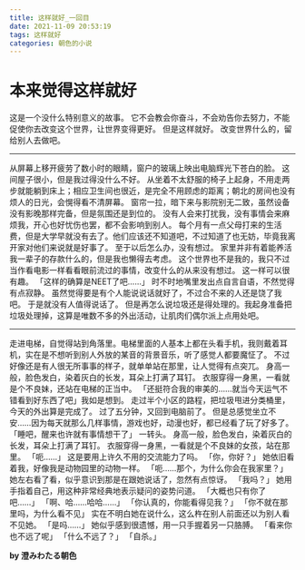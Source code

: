 ```yaml
---
title: 这样就好_一回目
date: 2021-11-09 20:53:19
tags: 这样就好
categories: 朝色的小说
---
```


# 本来觉得这样就好

这是一个没什么特别意义的故事。
它不会教会你奋斗，不会劝告你去努力，不能促使你去改变这个世界，让世界变得更好。
但是这样就好。
改变世界什么的，留给别人去做吧。
* * *
从屏幕上移开疲劳了数小时的眼睛，窗户的玻璃上映出电脑辉光下苍白的脸。
这间屋子很小，但是我过得没什么不好。
从坐着不太舒服的椅子上起身，不用走两步就能躺到床上；相应卫生间也很近，是完全不用顾虑的距离；朝北的房间也没有烦人的日光，会愰得看不清屏幕。
窗帘一拉，暗下来与影院别无二致，虽然设备没有影晚那样完备，但是氛围还是到位的。
没有人会来打扰我，没有事情会来麻烦我，开心也好忧伤也罢，都不会影响到别人。
每个月有一点父母打来的生活费，但是大学早就没有去了。他们应该还不知道吧，不过知道了也无妨，毕竟我离开家对他们来说就是好事了。
至于以后怎么办，没有想过。
家里并非有着能养活我一辈子的存款什么的，但是我也懒得去考虑。
这个世界也不是我的，我只不过当作看电影一样看看眼前流过的事情，改变什么的从来没有想过。
这一样可以很有趣。
「这样的确算是NEET了吧……」
时不时地嘴里发出点自言自语，不然觉得有点寂静。
虽然觉得要是有个人能说说话就好了，不过合不来的人还是饶了我吧。
于是就没有人值得说话了。
但是再怎么说垃圾还是得处理的。我起身准备把垃圾处理掉，这算是唯数不多的外出活动，让肌肉们偶尔派上点用处吧。
* * *
走进电梯，自觉得站到角落里。电梯里面的人基本上都在头看手机，我则戴着耳机，实在是不想听到别人外放的某音的背景音乐，听了感觉人都要魔怔了。
不过好像还是有人很无所事事的样子，就单单站在那里，让人觉得有点突兀。
身高一般，脸色发白，染着灰白的长发，耳朵上打满了耳钉。
衣服穿得一身黑，一看就是个不良妹，还站在电梯的正当中。
「还挺符合我的审美的……就当今天运气不错看到好东西了吧」我如是想到。
走过半个小区的路程，把垃圾甩进分类桶里，今天的外出算是完成了。
过了五分钟，又回到电脑前了。
但是总感觉坐立不安……因为每天就那么几样事情，游戏也好，动漫也好，都已经看了玩了好多了。
「睡吧，醒来也许就有事情想干了」
一转头。
身高一般，脸色发白，染着灰白的长发，耳朵上打满了耳钉。
衣服穿得一身黑，一看就是个不良妹的女孩，站在那里。
「呃……」
这是要用上许久不用的交流能力了吗。
「你，你好？」
她依旧看着我，好像我是动物园里的动物一样。
「呃……那个，为什么你会在我家里？」
她左右看了看，似乎意识到那是在跟她说话了，忽然有点惊讶。
「我吗？」
她用手指着自己，用这种非常经典地表示疑问的姿势问道。
「大概也只有你了吧……」
「啊、哈……哈哈……」
「你认真的，你能看得见我？」
「你不就在那里吗，为什么看不见」
实在不明白她在说什么，这么杵在别人前面还以为别人看不见她。
「是吗……」
她似乎感到很遗憾，用一只手握着另一只胳膊。
「看来你也不远了呢」
「什么不远了？」
「自杀。」

**by 澄みわたる朝色**
